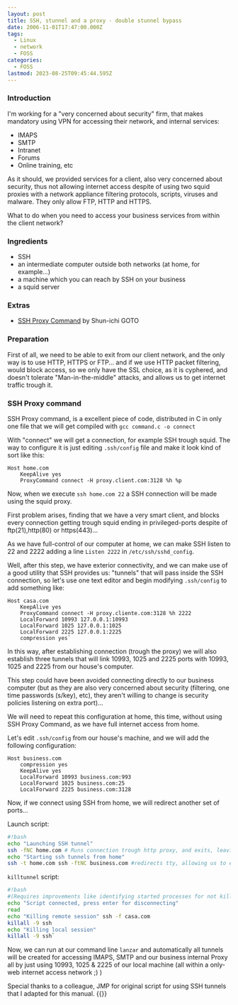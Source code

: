 ```yaml
---
layout: post
title: SSH, stunnel and a proxy - double stunnel bypass
date: 2006-11-01T17:47:00.000Z
tags:
  - Linux
  - network
  - FOSS
categories:
  - FOSS
lastmod: 2023-08-25T09:45:44.595Z
---
```


### Introduction

I'm working for a "very concerned about security" firm, that makes mandatory using VPN for accessing their network, and internal services:

- IMAPS
- SMTP
- Intranet
- Forums
- Online training, etc

As it should, we provided services for a client, also very concerned about security, thus not allowing internet access despite of using two squid proxies with a network appliance filtering protocols, scripts, viruses and malware. They only allow FTP, HTTP and HTTPS.

What to do when you need to access your business services from within the client network?

### Ingredients

- SSH
- an intermediate computer outside both networks (at home, for example...)
- a machine which you can reach by SSH on your business
- a squid server

### Extras

- [SSH Proxy Command](http://zippo.taiyo.co.jp/~gotoh/ssh/connect.html) by Shun-ichi GOTO

### Preparation

First of all, we need to be able to exit from our client network, and the only way is to use HTTP, HTTPS or FTP... and if we use HTTP packet filtering, would block access, so we only have the SSL choice, as it is cyphered, and doesn't tolerate "Man-in-the-middle" attacks, and allows us to get internet traffic trough it.

### SSH Proxy command

SSH Proxy command, is a excellent piece of code, distributed in C in only one file that we will get compiled with `gcc command.c -o connect`

With "connect" we will get a connection, for example SSH trough squid. The way to configure it is just editing `.ssh/config` file and make it look kind of sort like this:

```ssh
Host home.com
    KeepAlive yes
    ProxyCommand connect -H proxy.client.com:3128 %h %p
```

Now, when we execute `ssh home.com 22` a SSH connection will be made using the squid proxy.

First problem arises, finding that we have a very smart client, and blocks every connection getting trough squid ending in privileged-ports despite of ftp(21),http(80) or https(443)...

As we have full-control of our computer at home, we can make SSH listen to 22 and 2222 adding a line `Listen 2222` in `/etc/ssh/sshd_config`.

Well, after this step, we have exterior connectivity, and we can make use of a good utility that SSH provides us: "tunnels" that will pass inside the SSH connection, so let's use one text editor and begin
modifying `.ssh/config` to add something like:

```ssh
Host casa.com
    KeepAlive yes
    ProxyCommand connect -H proxy.cliente.com:3128 %h 2222
    LocalForward 10993 127.0.0.1:10993
    LocalForward 1025 127.0.0.1:1025
    LocalForward 2225 127.0.0.1:2225
    compression yes`
```

In this way, after establishing connection (trough the proxy) we will also establish three tunnels that will link 10993, 1025 and 2225 ports with 10993, 1025 and 2225 from our house's computer.

This step could have been avoided connecting directly to our business computer (but as they are also very concerned about security (filtering, one time passwords (s/key), etc), they aren't willing to change is security policies listening on extra port)...

We will need to repeat this configuration at home, this time, without using SSH Proxy Command, as we have full internet access from home.

Let's edit `.ssh/config` from our house's machine, and we will add the following configuration:

```ssh
Host business.com
    compression yes
    KeepAlive yes
    LocalForward 10993 business.com:993
    LocalForward 1025 business.com:25
    LocalForward 2225 business.com:3128
```

Now, if we connect using SSH from home, we will redirect another set of ports...

Launch script:

```bash
#!bash
echo "Launching SSH tunnel"
ssh -fNC home.com # Runs connection trough http proxy, and exits, leaving ssh
echo "Starting ssh tunnels from home"
ssh -t home.com ssh -ftNC business.com #redirects tty, allowing us to enter one-time-password, and because it will not forks to background, process will appear as blocked at this point for a while
```

`killtunnel` script:

```bash
#!bash
#(Requires improvements like identifying started processes for not killing other not opened by "launch" script.
echo "Script connected, press enter for disconnecting"
read
echo "Killing remote session" ssh -f casa.com
killall -9 ssh
echo "Killing local session"
killall -9 ssh`
```

Now, we can run at our command line `lanzar` and automatically all tunnels will be created for accessing IMAPS, SMTP and our business internal Proxy all by just using 10993, 1025 & 2225 of our local machine (all within a only-web internet access network ;) )

Special thanks to a colleague, JMP for original script for using SSH tunnels that I adapted for this manual.
{{<enjoy>}}
